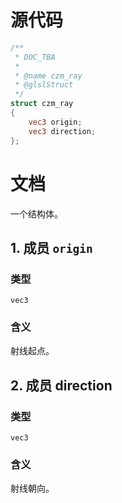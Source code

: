 # 源代码

``` glsl
/**
 * DOC_TBA
 *
 * @name czm_ray
 * @glslStruct
 */
struct czm_ray
{
    vec3 origin;
    vec3 direction;
};

```

# 文档

一个结构体。

## 1. 成员 `origin`

### 类型

`vec3`

### 含义

射线起点。

## 2. 成员 direction

### 类型

`vec3`

### 含义

射线朝向。